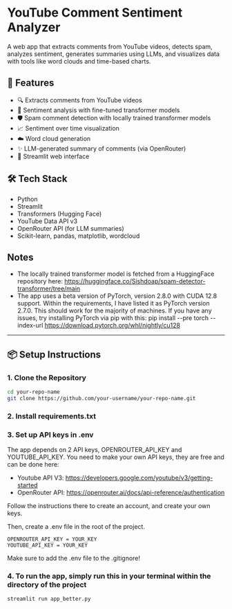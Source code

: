 # YouTube Comment Sentiment Analyzer

A web app that extracts comments from YouTube videos, detects spam, analyzes sentiment, generates summaries using LLMs, and visualizes data with tools like word clouds and time-based charts.

## 🚀 Features

- 🔍 Extracts comments from YouTube videos
- 🧠 Sentiment analysis with fine-tuned transformer models
- 🛡️ Spam comment detection with locally trained transformer models
- 📈 Sentiment over time visualization
- ☁️ Word cloud generation
- ✨ LLM-generated summary of comments (via OpenRouter)
- 🎨 Streamlit web interface

## 🛠️ Tech Stack

- Python
- Streamlit
- Transformers (Hugging Face)
- YouTube Data API v3
- OpenRouter API (for LLM summaries)
- Scikit-learn, pandas, matplotlib, wordcloud

## Notes

- The locally trained transformer model is fetched from a HuggingFace repository here: https://huggingface.co/Sishdoap/spam-detector-transformer/tree/main
- The app uses a beta version of PyTorch, version 2.8.0 with CUDA 12.8 support. Within the requirements, I have listed it as PyTorch version 2.7.0. This should work for the majority of machines. If you have any issues, try installing PyTorch via pip with this: pip install --pre torch --index-url https://download.pytorch.org/whl/nightly/cu128

---

## 📦 Setup Instructions

### 1. Clone the Repository

```bash
cd your-repo-name
git clone https://github.com/your-username/your-repo-name.git
```

### 2. Install requirements.txt

### 3. Set up API keys in .env

The app depends on 2 API keys, OPENROUTER_API_KEY and YOUTUBE_API_KEY. You need to make your own API keys, they are free and can be done here:
- Youtube API V3: https://developers.google.com/youtube/v3/getting-started
- OpenRouter API: https://openrouter.ai/docs/api-reference/authentication
  
Follow the instructions there to create an account, and create your own keys.

Then, create a .env file in the root of the project.
```plaintext
OPENROUTER_API_KEY = YOUR_KEY
YOUTUBE_API_KEY = YOUR_KEY
```
Make sure to add the .env file to the .gitignore!

### 4. To run the app, simply run this in your terminal within the directory of the project

```bash
streamlit run app_better.py
```
